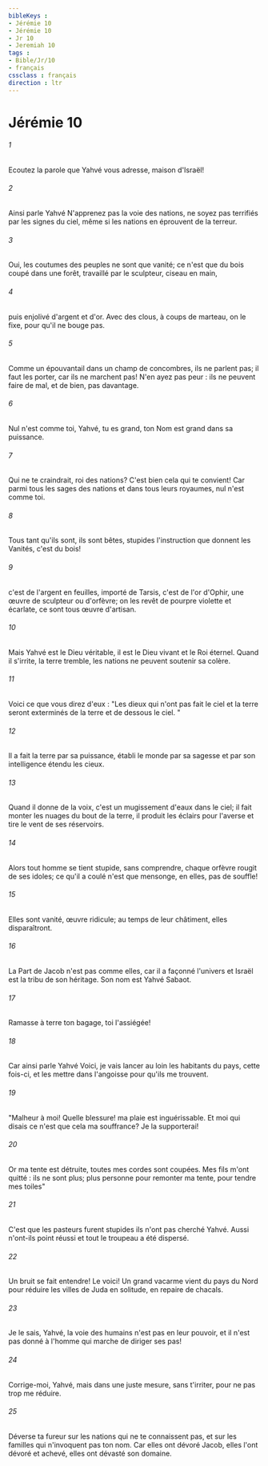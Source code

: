 ```yaml
---
bibleKeys : 
- Jérémie 10
- Jérémie 10
- Jr 10
- Jeremiah 10
tags : 
- Bible/Jr/10
- français
cssclass : français
direction : ltr
---
```


# Jérémie 10

###### 1
Ecoutez la parole que Yahvé vous adresse, maison d'Israël!
###### 2
Ainsi parle Yahvé N'apprenez pas la voie des nations, ne soyez pas terrifiés par les signes du ciel, même si les nations en éprouvent de la terreur.
###### 3
Oui, les coutumes des peuples ne sont que vanité; ce n'est que du bois coupé dans une forêt, travaillé par le sculpteur, ciseau en main,
###### 4
puis enjolivé d'argent et d'or. Avec des clous, à coups de marteau, on le fixe, pour qu'il ne bouge pas.
###### 5
Comme un épouvantail dans un champ de concombres, ils ne parlent pas; il faut les porter, car ils ne marchent pas! N'en ayez pas peur : ils ne peuvent faire de mal, et de bien, pas davantage.
###### 6
Nul n'est comme toi, Yahvé, tu es grand, ton Nom est grand dans sa puissance.
###### 7
Qui ne te craindrait, roi des nations? C'est bien cela qui te convient! Car parmi tous les sages des nations et dans tous leurs royaumes, nul n'est comme toi.
###### 8
Tous tant qu'ils sont, ils sont bêtes, stupides l'instruction que donnent les Vanités, c'est du bois!
###### 9
c'est de l'argent en feuilles, importé de Tarsis, c'est de l'or d'Ophir, une œuvre de sculpteur ou d'orfèvre; on les revêt de pourpre violette et écarlate, ce sont tous œuvre d'artisan.
###### 10
Mais Yahvé est le Dieu véritable, il est le Dieu vivant et le Roi éternel. Quand il s'irrite, la terre tremble, les nations ne peuvent soutenir sa colère.
###### 11
Voici ce que vous direz d'eux : "Les dieux qui n'ont pas fait le ciel et la terre seront exterminés de la terre et de dessous le ciel. "
###### 12
Il a fait la terre par sa puissance, établi le monde par sa sagesse et par son intelligence étendu les cieux.
###### 13
Quand il donne de la voix, c'est un mugissement d'eaux dans le ciel; il fait monter les nuages du bout de la terre, il produit les éclairs pour l'averse et tire le vent de ses réservoirs.
###### 14
Alors tout homme se tient stupide, sans comprendre, chaque orfèvre rougit de ses idoles; ce qu'il a coulé n'est que mensonge, en elles, pas de souffle!
###### 15
Elles sont vanité, œuvre ridicule; au temps de leur châtiment, elles disparaîtront.
###### 16
La Part de Jacob n'est pas comme elles, car il a façonné l'univers et Israël est la tribu de son héritage. Son nom est Yahvé Sabaot.
###### 17
Ramasse à terre ton bagage, toi l'assiégée!
###### 18
Car ainsi parle Yahvé Voici, je vais lancer au loin les habitants du pays, cette fois-ci, et les mettre dans l'angoisse pour qu'ils me trouvent. 
###### 19
"Malheur à moi! Quelle blessure! ma plaie est inguérissable. Et moi qui disais ce n'est que cela ma souffrance? Je la supporterai!
###### 20
Or ma tente est détruite, toutes mes cordes sont coupées. Mes fils m'ont quitté : ils ne sont plus; plus personne pour remonter ma tente, pour tendre mes toiles" 
###### 21
C'est que les pasteurs furent stupides ils n'ont pas cherché Yahvé. Aussi n'ont-ils point réussi et tout le troupeau a été dispersé.
###### 22
Un bruit se fait entendre! Le voici! Un grand vacarme vient du pays du Nord pour réduire les villes de Juda en solitude, en repaire de chacals.
###### 23
Je le sais, Yahvé, la voie des humains n'est pas en leur pouvoir, et il n'est pas donné à l'homme qui marche de diriger ses pas!
###### 24
Corrige-moi, Yahvé, mais dans une juste mesure, sans t'irriter, pour ne pas trop me réduire.
###### 25
Déverse ta fureur sur les nations qui ne te connaissent pas, et sur les familles qui n'invoquent pas ton nom. Car elles ont dévoré Jacob, elles l'ont dévoré et achevé, elles ont dévasté son domaine.
